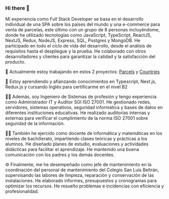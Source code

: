 ### Hi there 👋
Mi experiencia como Full Stack Developer se basa en el desarrollo individual de una SPA sobre los países del mundo y una e-commerce para venta de parcelas, este último con un grupo de 8 personas incluyéndome, donde he utilizado tecnologías como JavaScript, TypeScript, ReactJS, NextJS, Redux, NodeJS, Express, SQL, Postgres y MongoDB.  He participado en todo el ciclo de vida del desarrollo, desde el análisis de requisitos hasta el despliegue y la prueba. He colaborado con otros desarrolladores y clientes para garantizar la calidad y la satisfacción del producto.

🔭 Actualmente estoy trabajando en estos 2 proyectos: <a href="https://github.com/LucasRibotta/Project-Parcels">Parcels</a> y <a href="https://github.com/Aldinti/PI">Countries</a>

🌱 Estoy aprendiendo y afianzando conocimientos en Typescript, Next.js, Redux.js y cursando Inglés para certificarme en el nivel B2

👨‍💻 Además, soy Ingeniero de Sistemas de profesión y tengo experiencia como Administrador IT y Auditor SGI ISO 27001. He gestionado redes, servidores, sistemas operativos, seguridad informática y bases de datos en diferentes instituciones educativas. He realizado auditorías internas y externas para verificar el cumplimiento de la norma ISO 27001 sobre seguridad de la información.

👨‍🏫 También he ejercido como docente de informática y matemáticas en los niveles de bachillerato, impartiendo clases teóricas y prácticas a los alumnos. He diseñado planes de estudio, evaluaciones y actividades didácticas para facilitar el aprendizaje. He mantenido una buena comunicación con los padres y los demás docentes.

⚙ Finalmente, me he desempeñado como jefe de mantenimiento en la coordinación del personal de mantenimiento del Colegio San Luis Beltrán, supervisando las labores de limpieza, reparación y conservación de las instalaciones. He elaborado informes, presupuestos y cronogramas para optimizar los recursos. He resuelto problemas e incidencias con eficiencia y profesionalidad.

<!--
**Aldinti/Aldinti** is a ✨ _special_ ✨ repository because its `README.md` (this file) appears on your GitHub profile.

Here are some ideas to get you started:

- 🔭 I’m currently working on ...
- 🌱 I’m currently learning ...
- 👯 I’m looking to collaborate on ...
- 🤔 I’m looking for help with ...
- 💬 Ask me about ...
- 📫 How to reach me: ...
- 😄 Pronouns: ...
- ⚡ Fun fact: ...
-->
